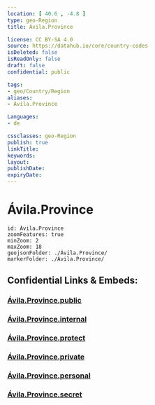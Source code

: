 ```yaml
---
location: [ 40.6 , -4.8 ] 
type: geo-Region
title: Ávila.Province

license: CC BY-SA 4.0
source: https://datahub.io/core/country-codes
isDeleted: false
isReadOnly: false
draft: false
confidential: public

tags:
- geo/Country/Region
aliases:
- Ávila.Province

Languages:
- de

cssclasses: geo-Region
publish: true
linkTitle: 
keywords: 
layout: 
publishDate: 
expiryDate: 
---
```


# Ávila.Province

```leaflet
id: Ávila.Province
zoomFeatures: true 
minZoom: 2 
maxZoom: 18
geojsonFolder: ./Ávila.Province/
markerFolder: ./Ávila.Province/
```


## Confidential Links & Embeds: 

### [Ávila.Province.public](/_public/\Earth\Continent\Europe\Europe~South\Spain\Provinces~Spain\Castilla_y_León\counties~Castillay_LeónÁvila.Province.public.md) 

### [Ávila.Province.internal](/_internal/\Earth\Continent\Europe\Europe~South\Spain\Provinces~Spain\Castilla_y_León\counties~Castillay_LeónÁvila.Province.internal.md) 

### [Ávila.Province.protect](/_protect/\Earth\Continent\Europe\Europe~South\Spain\Provinces~Spain\Castilla_y_León\counties~Castillay_LeónÁvila.Province.protect.md) 

### [Ávila.Province.private](/_private/\Earth\Continent\Europe\Europe~South\Spain\Provinces~Spain\Castilla_y_León\counties~Castillay_LeónÁvila.Province.private.md) 

### [Ávila.Province.personal](/_personal/\Earth\Continent\Europe\Europe~South\Spain\Provinces~Spain\Castilla_y_León\counties~Castillay_LeónÁvila.Province.personal.md) 

### [Ávila.Province.secret](/_secret/\Earth\Continent\Europe\Europe~South\Spain\Provinces~Spain\Castilla_y_León\counties~Castillay_LeónÁvila.Province.secret.md)

